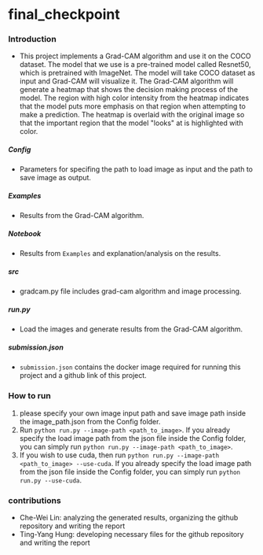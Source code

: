 # final_checkpoint

### Introduction
* This project implements a Grad-CAM algorithm and use it on the COCO dataset. The model that we use is a pre-trained model called Resnet50, which is pretrained with ImageNet. The model will take COCO dataset as input and Grad-CAM will visualize it. The Grad-CAM algorithm will generate a heatmap that shows the decision making process of the model. The region with high color intensity from the heatmap indicates that the model puts more emphasis on that region when attempting to make a prediction. The heatmap is overlaid with the original image so that the important region that the model "looks" at is highlighted with color. 

##### Config
* Parameters for specifing the path to load image as input and the path to save image as output.

##### Examples
* Results from the Grad-CAM algorithm.

##### Notebook
* Results from `Examples` and explanation/analysis on the results.

##### src
* gradcam.py file includes grad-cam algorithm and image processing.

##### run.py
* Load the images and generate results from the Grad-CAM algorithm.

##### submission.json
* `submission.json` contains the docker image required for running this project and a github link of this project.

### How to run
1. please specify your own image input path and save image path inside the image_path.json from the Config folder.
2. Run `python run.py --image-path <path_to_image>`. If you already specify the load image path from the json file inside the Config folder, you can simply run `python run.py --image-path <path_to_image>`.
3. If you wish to use cuda, then run `python run.py --image-path <path_to_image> --use-cuda`. If you already specify the load image path from the json file inside the Config folder, you can simply run `python run.py --use-cuda`.

### contributions
* Che-Wei Lin: analyzing the generated results, organizing the github repository and writing the report
* Ting-Yang Hung: developing necessary files for the github repository and writing the report
